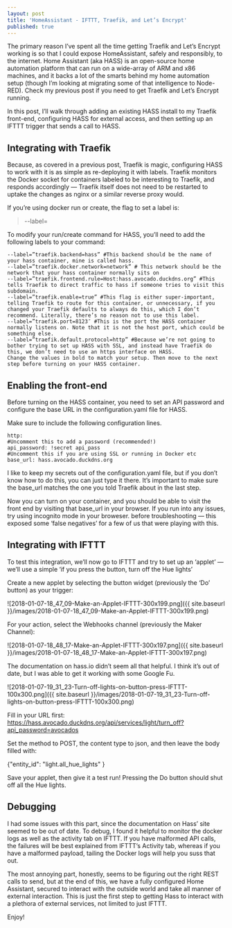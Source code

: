 ```yaml
---
layout: post
title: 'HomeAssistant - IFTTT, Traefik, and Let’s Encrypt'
published: true
---
```



The primary reason I’ve spent all the time getting Traefik and Let’s Encrypt working is so that I could expose HomeAssistant, safely and responsibly, to the internet. Home Assistant (aka HASS) is an open-source home automation platform that can run on a wide-array of ARM and x86 machines, and it backs a lot of the smarts behind my home automation setup (though I’m looking at migrating some of that intelligence to Node-RED). Check my previous post if you need to get Traefik and Let’s Encrypt running.

In this post, I’ll walk through adding an existing HASS install to my Traefik front-end, configuring HASS for external access, and then setting up an IFTTT trigger that sends a call to HASS.

## Integrating with Traefik
Because, as covered in a previous post, Traefik is magic, configuring HASS to work with it is as simple as re-deploying it with labels. Traefik monitors the Docker socket for containers labeled to be interesting to Traefik, and responds accordingly — Traefik itself does not need to be restarted to uptake the changes as nginx or a similar reverse proxy would.

If you’re using docker run or create, the flag to set a label is: 

> --label=

To modify your run/create command for HASS, you’ll need to add the following labels to your command:

    --label=”traefik.backend=hass” #This backend should be the name of your hass container, mine is called hass.
    --label=”traefik.docker.network=network” # This network should be the network that your hass container normally sits on
    --label=”traefik.frontend.rule=Host:hass.avocado.duckdns.org” #This tells Traefik to direct traffic to hass if someone tries to visit this subdomain.
    --label=”traefik.enable=true” #This flag is either super-important, telling Traefik to route for this container, or unnecessary, if you changed your Traefik defaults to always do this, which I don’t recommend. Literally, there’s no reason not to use this label.
    --label=”traefik.port=8123″ #This is the port the HASS container normally listens on. Note that it is not the host port, which could be something else.
    --label=”traefik.default.protocol=http” #Because we’re not going to bother trying to set up HASS with SSL, and instead have Traefik do this, we don’t need to use an https interface on HASS.
    Change the values in bold to match your setup. Then move to the next step before turning on your HASS container.


## Enabling the front-end
Before turning on the HASS container, you need to set an API password and configure the base URL in the configuration.yaml file for HASS.

Make sure to include the following configuration lines.

    http: 
    #Uncomment this to add a password (recommended!)   
    api_password: !secret api_pass 
    #Uncomment this if you are using SSL or running in Docker etc
    base_url: hass.avocado.duckdns.org

I like to keep my secrets out of the configuration.yaml file, but if you don’t know how to do this, you can just type it there. It’s important to make sure the base_url matches the one you told Traefik about in the last step.

Now you can turn on your container, and you should be able to visit the front end by visiting that base_url in your browser. If you run into any issues, try using incognito mode in your broweser. before troubleshooting — this exposed some ‘false negatives’ for a few of us that were playing with this.

## Integrating with IFTTT
To test this integration, we’ll now go to IFTTT and try to set up an ‘applet’ — we’ll use a simple ‘if you press the button, turn off the Hue lights’

Create a new applet by selecting the button widget (previously the ‘Do’ button) as your trigger:

![2018-01-07-18_47_09-Make-an-Applet-IFTTT-300x199.png]({{ site.baseurl }}/images/2018-01-07-18_47_09-Make-an-Applet-IFTTT-300x199.png)

For your action, select the Webhooks channel (previously the Maker Channel):

![2018-01-07-18_48_17-Make-an-Applet-IFTTT-300x197.png]({{ site.baseurl }}/images/2018-01-07-18_48_17-Make-an-Applet-IFTTT-300x197.png)

The documentation on hass.io didn’t seem all that helpful. I think it’s out of date, but I was able to get it working with some Google Fu.

![2018-01-07-19_31_23-Turn-off-lights-on-button-press-IFTTT-100x300.png]({{ site.baseurl }}/images/2018-01-07-19_31_23-Turn-off-lights-on-button-press-IFTTT-100x300.png)


Fill in your URL first: https://hass.avocado.duckdns.org/api/services/light/turn_off?api_password=avocados

Set the method to POST, the content type to json, and then leave the body filled with:

{"entity_id": "light.all_hue_lights" }

Save your applet, then give it a test run! Pressing the Do button should shut off all the Hue lights.

## Debugging
I had some issues with this part, since the documentation on Hass’ site seemed to be out of date. To debug, I found it helpful to monitor the docker logs as well as the activity tab on IFTTT. If you have malformed API calls, the failures will be best explained from IFTTT’s Activity tab, whereas if you have a malformed payload, tailing the Docker logs will help you suss that out.

The most annoying part, honestly, seems to be figuring out the right REST calls to send, but at the end of this, we have a fully configured Home Assistant, secured to interact with the outside world and take all manner of external interaction. This is just the first step to getting Hass to interact with a plethora of external services, not limited to just IFTTT.

Enjoy!
